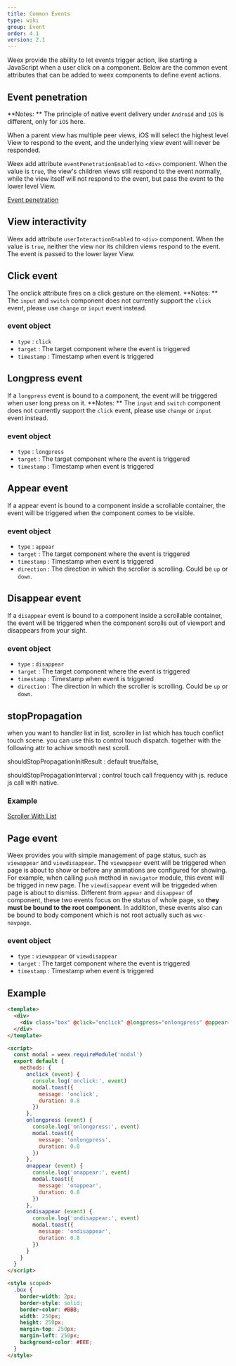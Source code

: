```yaml
---
title: Common Events
type: wiki
group: Event
order: 4.1
version: 2.1
---
```


<!-- toc -->

Weex provide the ability to let events trigger action, like starting a JavaScript when a user click on a component. Below are the common event attributes that can be added to weex components to define event actions.

## Event penetration

**Notes: ** The principle of native event delivery under `Android` and `iOS` is different, only for `iOS` here.

When a parent view has multiple peer views, iOS will select the highest level View to respond to the event, and the underlying view event will never be responded.

Weex add attribute `eventPenetrationEnabled` to `<div>` component. When the value is `true`, the view's children views still respond to the event normally, while the view itself will not respond to the event, but pass the event to the lower level View.

[Event penetration](https://jsplayground.taobao.org/raxplayground/c230a32e-489c-4fda-ae90-40faa6aaafbc??from=)

## View interactivity

Weex add attribute `userInteractionEnabled` to `<div>` component. When the value is `true`, neither the view nor its children views respond to the event. The event is passed to the lower layer View.


## Click event

The onclick attribute fires on a click gesture on the element.
**Notes: ** The `input` and `switch` component does not currently support the `click` event, please use `change` or `input` event instead.

### event object

- `type` : `click`
- `target` : The target component where the event is triggered
- `timestamp` : Timestamp when event is triggered

## Longpress event

If a `longpress` event is bound to a component, the event will be triggered when user long press on it.
**Notes: ** The `input` and `switch` component does not currently support the `click` event, please use `change` or `input` event instead.

### event object

- `type` : `longpress`
- `target` : The target component where the event is triggered
- `timestamp` : Timestamp when event is triggered

## Appear event

If a appear event is bound to a component inside a scrollable container, the event will be triggered when the component comes to be visible.

### event object

- `type` : `appear`
- `target` : The target component where the event is triggered
- `timestamp` : Timestamp when event is triggered
- `direction` : The direction in which the scroller is scrolling. Could be `up` or `down`.

## Disappear event

If a `disappear` event is bound to a component inside a scrollable container, the event will be triggered when the component scrolls out of viewport and disappears from your sight.

### event object

- `type` : `disappear`
- `target` : The target component where the event is triggered
- `timestamp` : Timestamp when event is triggered
- `direction` : The direction in which the scroller is scrolling. Could be `up` or `down`.

## stopPropagation

when you want to handler list in list, scroller in list which has touch conflict touch scene. you can use this to control touch dispatch.
together with the following attr to achive smooth nest scroll.

shouldStopPropagationInitResult : default true/false,

shouldStopPropagationInterval  : control touch call frequency with js. reduce js call with native.

### Example

[Scroller With List](http://dotwe.org/vue/48ddb2f7339d1fb116135900a2dbc8e5)

## Page event

Weex provides you with simple management of page status, such as `viewappear` and `viewdisappear`.
The `viewappear` event will be triggered when page is about to show or before any animations are configured for showing. For example, when calling `push` method in `navigator` module, this event will be trigged in new page.
The `viewdisappear` event will be triggeded when page is about to dismiss.
Different from `appear` and `disappear` of component, these two events focus on the status of whole page, so **they must be bound to the root component**.
In addititon, these events also can be bound to body component which is not root actually such as `wxc-navpage`.

### event object

- `type` : `viewappear` or `viewdisappear`
- `target` : The target component where the event is triggered
- `timestamp` : Timestamp when event is triggered


## Example

```html
<template>
  <div>
    <div class="box" @click="onclick" @longpress="onlongpress" @appear="onappear"  @disappear="ondisappear"></div>
  </div>
</template>

<script>
  const modal = weex.requireModule('modal')
  export default {
    methods: {
      onclick (event) {
        console.log('onclick:', event)
        modal.toast({
          message: 'onclick',
          duration: 0.8
        })
      },
      onlongpress (event) {
        console.log('onlongpress:', event)
        modal.toast({
          message: 'onlongpress',
          duration: 0.8
        })
      },
      onappear (event) {
        console.log('onappear:', event)
        modal.toast({
          message: 'onappear',
          duration: 0.8
        })
      },
      ondisappear (event) {
        console.log('ondisappear:', event)
        modal.toast({
          message: 'ondisappear',
          duration: 0.8
        })
      }
    }
  }
</script>

<style scoped>
  .box {
    border-width: 2px;
    border-style: solid;
    border-color: #BBB;
    width: 250px;
    height: 250px;
    margin-top: 250px;
    margin-left: 250px;
    background-color: #EEE;
  }
</style>
```
